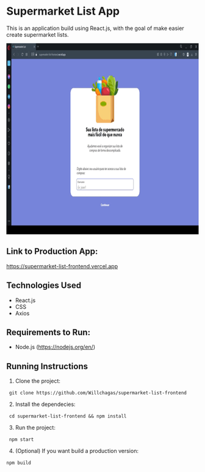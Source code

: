 # Supermarket List App

This is an application build using React.js, with the goal of make easier create supermarket lists.

<p>
  <img height="500" src="public/list-demo.gif">
</p>

## Link to Production App:

https://supermarket-list-frontend.vercel.app

## Technologies Used

- React.js
- CSS
- Axios

## Requirements to Run:

- Node.js (https://nodejs.org/en/)

## Running Instructions

1. Clone the project:

```
 git clone https://github.com/Willchagas/supermarket-list-frontend
```

2. Install the dependecies:

```
 cd supermarket-list-frontend && npm install
```

3. Run the project:

```
 npm start
```

4. (Optional) If you want build a production version:

```
npm build
```
